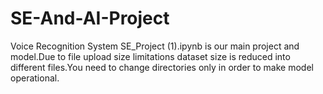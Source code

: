 # SE-And-AI-Project
Voice Recognition System
SE_Project (1).ipynb is our main project and model.Due to file upload size limitations dataset size is reduced into different files.You need to change directories only in order to make model operational.
